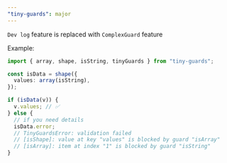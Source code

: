 ```yaml
---
"tiny-guards": major
---
```


`Dev log` feature is replaced with `ComplexGuard` feature

Example:

```ts
import { array, shape, isString, tinyGuards } from "tiny-guards";

const isData = shape({
  values: array(isString),
});

if (isData(v)) {
  v.values; // ✅
} else {
  // if you need details
  isData.error;
  // TinyGuardsError: validation failed
  // [isShape]: value at key "values" is blocked by guard "isArray"
  // [isArray]: item at index "1" is blocked by guard "isString"
}
```
